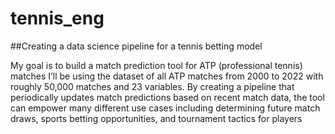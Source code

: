 # tennis_eng
##Creating a data science pipeline for a tennis betting model

My goal is to build a match prediction tool for ATP (professional tennis) matches I’ll be using the dataset of all ATP matches from 2000 to 2022 with roughly 50,000 matches and 23 variables. By creating a pipeline that periodically updates match predictions based on recent match data, the tool can empower many different use cases including determining future match draws, sports betting opportunities, and tournament tactics for players
